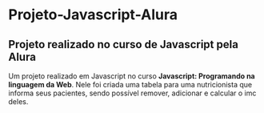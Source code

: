 # Projeto-Javascript-Alura
<h2>Projeto realizado no curso de Javascript pela Alura</h2>
Um projeto realizado em Javascript no curso <strong>Javascript: Programando na linguagem da Web</strong>. Nele foi criada uma tabela para uma nutricionista que informa seus pacientes, sendo possível remover, adicionar e calcular o imc deles.

